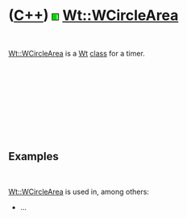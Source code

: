 
 

 

 

 

 

([C++](Cpp.md)) ![Wt](PicWt.png) [Wt::WCircleArea](CppWCircleArea.md)
=======================================================================

 

[Wt::WCircleArea](CppWCircleArea.md) is a [Wt](CppWt.md)
[class](CppClass.md) for a timer.

 

 

 

 

 

Examples
--------

 

[Wt::WCircleArea](CppWCircleArea.md) is used in, among others:

-   ...

 

 

 

 

 

 

